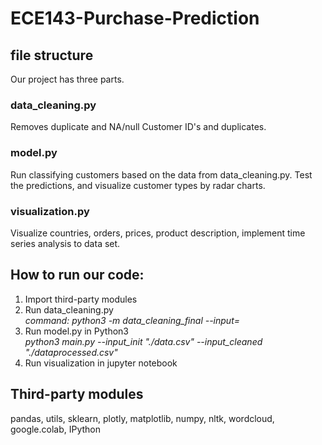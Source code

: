 # ECE143-Purchase-Prediction

## file structure

Our project has three parts.  
### data_cleaning.py  
Removes duplicate and NA/null Customer ID's and duplicates.  
### model.py  
Run classifying customers based on the data from data_cleaning.py. Test the predictions, and visualize customer types by radar charts.
### visualization.py  
Visualize countries, orders, prices, product description, implement time series analysis to data set.

## How to run our code:
1. Import third-party modules
2. Run data_cleaning.py  
*command: python3 -m data_cleaning_final --input=<filename>*
3. Run model.py in Python3  
  *python3 main.py --input_init "./data.csv" --input_cleaned "./dataprocessed.csv"*
4. Run visualization in jupyter notebook

## Third-party modules

pandas, utils, sklearn, plotly, matplotlib, numpy, nltk, wordcloud, google.colab, IPython
